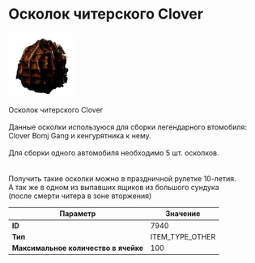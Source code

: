 # Осколок читерского Clover

![Item Image](../img/7940.webp?raw=true)

Осколок читерского Clover<br><br>Данные осколки используюся для сборки легендарного втомобиля:<br>Clover Bomj Gang и кенгурятника к нему.<br><br>Для сборки одного автомобиля необходимо 5 шт. осколков.<br><br><br>Получить такие осколки можно в праздничной рулетке 10-летия.<br>А так же в одном из выпавших ящиков из большого сундука<br>(после смерти читера в зоне вторжения)


| Параметр | Значение |
|----------|----------|
| **ID** | 7940 |
| **Тип** | ITEM_TYPE_OTHER |
| **Максимальное количество в ячейке** | 100 |

